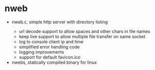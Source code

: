 # nweb
<html>
  <body>
    <ul>
      <li>nweb.c, simple http server with directory listing</li>
        <ul>
          <li>url decode support to allow spaces and other chars in file names</li>
          <li>keep live support to allow multiple file transfer on same socket</li>
          <li>log to console client ip and time</li>
          <li>simplified error handling code</li>
          <li>logging improvements</li>
          <li>support for default favicon.ico</li>
        </ul>
      <li>nwebs, statically compiled binary for linux</li>
    </ul>
  </body>
</html>
